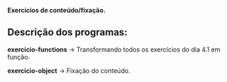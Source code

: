 **Exercícios de conteúdo/fixação.**

## Descrição dos programas:

**exercicio-functions** -> Transformando todos os exercícios do dia 4.1 em função.

**exercicio-object** -> Fixação do conteúdo.